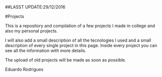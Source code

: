 ##LASST UPDATE:29/12/2016

#Projects

This is a repository and compilation of a few projects I made in college and also my personal projects.

I will also add a small description of all the tecnologies I used and a small description of every single project in this page. Inside every project you can see all the information with more details.

The upload of old projects will be made as soon as possible. 

Eduardo Rodrigues
